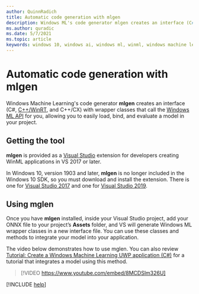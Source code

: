 ```yaml
---
author: QuinnRadich
title: Automatic code generation with mlgen
description: Windows ML's code generator mlgen creates an interface (C#, C++/WinRT, and C++/CX) that allows you to easily load, bind, and evaluate a model in your app.
ms.author: quradic
ms.date: 5/7/2021
ms.topic: article
keywords: windows 10, windows ai, windows ml, winml, windows machine learning
---
```


# Automatic code generation with mlgen

Windows Machine Learning's code generator **mlgen** creates an interface (C#, [C++/WinRT](/windows/uwp/cpp-and-winrt-apis/), and C++/CX) with wrapper classes that call the [Windows ML API](/uwp/api/windows.ai.machinelearning) for you, allowing you to easily load, bind, and evaluate a model in your project.

## Getting the tool

**mlgen** is provided as a [Visual Studio](https://visualstudio.microsoft.com/downloads/) extension for developers creating WinML applications in VS 2017 or later.

In Windows 10, version 1903 and later, **mlgen** is no longer included in the Windows 10 SDK, so you must download and install the extension. There is one for [Visual Studio 2017](https://marketplace.visualstudio.com/items?itemName=WinML.mlgen) and one for [Visual Studio 2019](https://marketplace.visualstudio.com/items?itemName=WinML.mlgenv2).

## Using mglen

Once you have **mlgen** installed, inside your Visual Studio project, add your ONNX file to your project’s **Assets** folder, and VS will generate Windows ML wrapper classes in a new interface file. You can use these classes and methods to integrate your model into your application.

The video below demonstrates how to use mglen. You can also review [Tutorial: Create a Windows Machine Learning UWP application (C#)](get-started-uwp.md) for a tutorial that integrates a model using this method.

> [!VIDEO https://www.youtube.com/embed/8MCDSlm326U]

[!INCLUDE [help](../includes/get-help.md)]

